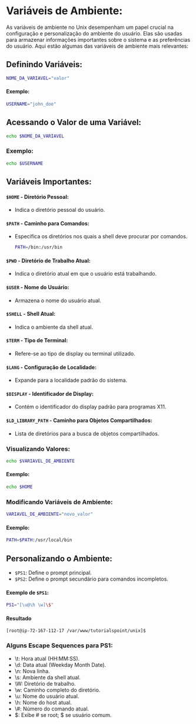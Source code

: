 # **Variáveis de Ambiente:**

As variáveis de ambiente no Unix desempenham um papel crucial na configuração e personalização do ambiente do usuário. Elas são usadas para armazenar informações importantes sobre o sistema e as preferências do usuário. Aqui estão algumas das variáveis de ambiente mais relevantes:

## **Definindo Variáveis:**

```bash
NOME_DA_VARIAVEL="valor"
```

#### Exemplo:

```bash
USERNAME="john_doe"
```

## **Acessando o Valor de uma Variável:**

```bash
echo $NOME_DA_VARIAVEL
```

### Exemplo:

```bash
echo $USERNAME
```

## **Variáveis Importantes:**

#### **`$HOME` - Diretório Pessoal:**
- Indica o diretório pessoal do usuário.

#### **`$PATH` - Caminho para Comandos:**
- Especifica os diretórios nos quais a shell deve procurar por comandos.
  ```bash
  PATH=/bin:/usr/bin
  ```

#### **`$PWD` - Diretório de Trabalho Atual:**
- Indica o diretório atual em que o usuário está trabalhando.

#### **`$USER` - Nome do Usuário:**
- Armazena o nome do usuário atual.

#### **`$SHELL` - Shell Atual:**
- Indica o ambiente da shell atual.

#### **`$TERM` - Tipo de Terminal:**
- Refere-se ao tipo de display ou terminal utilizado.

#### **`$LANG` - Configuração de Localidade:**
- Expande para a localidade padrão do sistema.

#### **`$DISPLAY` - Identificador de Display:**
- Contém o identificador do display padrão para programas X11.

#### **`$LD_LIBRARY_PATH` - Caminho para Objetos Compartilhados:**

- Lista de diretórios para a busca de objetos compartilhados.

### **Visualizando Valores:**

```bash
echo $VARIAVEL_DE_AMBIENTE
```

#### Exemplo:

```bash
echo $HOME
```

### **Modificando Variáveis de Ambiente:**

```bash
VARIAVEL_DE_AMBIENTE="novo_valor"
```

#### Exemplo:

```bash
PATH=$PATH:/usr/local/bin
```

## **Personalizando o Ambiente:**

- `$PS1`: Define o prompt principal.
- `$PS2`: Define o prompt secundário para comandos incompletos.

#### Exemplo de `$PS1`:
```bash
PS1="[\u@\h \w]\$"
```
#### Resultado
```
[root@ip-72-167-112-17 /var/www/tutorialspoint/unix]$
```
### Alguns Escape Sequences para PS1:

- \t: Hora atual (HH:MM:SS).
- \d: Data atual (Weekday Month Date).
- \n: Nova linha.
- \s: Ambiente da shell atual.
- \W: Diretório de trabalho.
- \w: Caminho completo do diretório.
- \u: Nome do usuário atual.
- \h: Nome do host atual.
- \\#: Número do comando atual.
- \$: Exibe # se root; $ se usuário comum.
